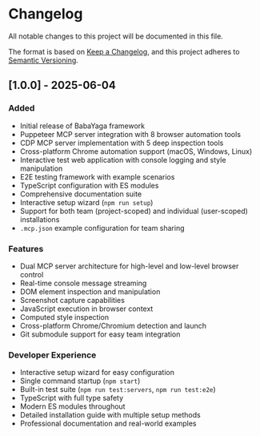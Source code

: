# Changelog

All notable changes to this project will be documented in this file.

The format is based on [Keep a Changelog](https://keepachangelog.com/en/1.0.0/),
and this project adheres to [Semantic Versioning](https://semver.org/spec/v2.0.0.html).

## [1.0.0] - 2025-06-04

### Added
- Initial release of BabaYaga framework
- Puppeteer MCP server integration with 8 browser automation tools
- CDP MCP server implementation with 5 deep inspection tools
- Cross-platform Chrome automation support (macOS, Windows, Linux)
- Interactive test web application with console logging and style manipulation
- E2E testing framework with example scenarios
- TypeScript configuration with ES modules
- Comprehensive documentation suite
- Interactive setup wizard (`npm run setup`)
- Support for both team (project-scoped) and individual (user-scoped) installations
- `.mcp.json` example configuration for team sharing

### Features
- Dual MCP server architecture for high-level and low-level browser control
- Real-time console message streaming
- DOM element inspection and manipulation
- Screenshot capture capabilities
- JavaScript execution in browser context
- Computed style inspection
- Cross-platform Chrome/Chromium detection and launch
- Git submodule support for easy team integration

### Developer Experience
- Interactive setup wizard for easy configuration
- Single command startup (`npm start`)
- Built-in test suite (`npm run test:servers`, `npm run test:e2e`)
- TypeScript with full type safety
- Modern ES modules throughout
- Detailed installation guide with multiple setup methods
- Professional documentation and real-world examples